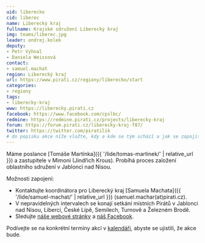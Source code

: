 ```yaml
---
uid: liberecko
cid: liberec
name: Liberecký kraj
fullname: Krajské sdružení Liberecký kraj
img: teams/liberec.jpg
leader: ondrej.kolek
deputy:
- Petr Vyhnal
- Daniela Weissová
contact:
- samuel.machat
region: Liberecký kraj
url: https://www.pirati.cz/regiony/liberecko/start
categories:
- regiony
tags:
- liberecky-kraj
www: https://liberecky.pirati.cz
facebook: https://www.facebook.com/cpslbc/
redmine: https://redmine.pirati.cz/projects/liberecky-kraj
forum: https://forum.pirati.cz/liberecky-kraj-f87/
twitter: https://twitter.com/piratilik
# do popisku akce níže vložte, kdy a kde se tým schází a jak se zapojit
---
```


Máme poslance [Tomáše Martínka]({{ '/lide/tomas-martinek/' | relative_url }}) a zastupitele v Mimoni (Jindřich Krous).
Probíhá proces založení oblastního sdružení v Jablonci nad Nisou.

Možnosti zapojení:

* Kontaktujte koordinátora pro Liberecký kraj [Samuela Machata]({{ '/lide/samuel-machat/' | relative_url }}) (samuel.machar(at)pirati.cz). 
* V nepravidelných intervalech se konají setkání místních Pirátů v Jablonci nad Nisou, Liberci, České Lípě, Semilech, Turnově a Železném Brodě. 
* Sledujte [náše webové stránky](https://liberecky.pirati.cz) a [náš Facebook](https://www.facebook.com/pg/cpslbc/events/).

Podívejte se na konkrétní termíny akcí v [kalendáři](https://liberecky.pirati.cz/pripoj-se/kalendar/), abyste se ujistili, že akce bude.
